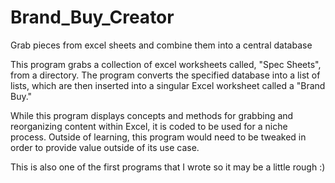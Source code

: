 # Brand_Buy_Creator
Grab pieces from excel sheets and combine them into a central database

This program grabs a collection of excel worksheets called, "Spec Sheets", from a directory. The program converts the specified database into a list of lists, which are then inserted into a singular Excel worksheet called a "Brand Buy."

While this program displays concepts and methods for grabbing and reorganizing content within Excel, it is coded to be used for a niche process. Outside of learning, this program would need to be tweaked in order to provide value outside of its use case.

This is also one of the first programs that I wrote so it may be a little rough :)